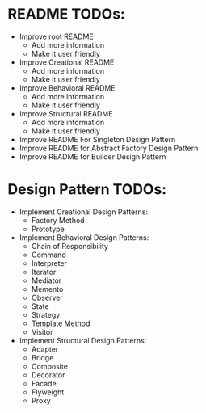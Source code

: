 # README TODOs:
- Improve root README
  - Add more information
  - Make it user friendly
- Improve Creational README
  - Add more information
  - Make it user friendly
- Improve Behavioral README
  - Add more information
  - Make it user friendly
- Improve Structural README
  - Add more information
  - Make it user friendly
- Improve README For Singleton Design Pattern
- Improve README for Abstract Factory Design Pattern
- Improve README for Builder Design Pattern
# Design Pattern TODOs:
- Implement Creational Design Patterns:
  - Factory Method
  - Prototype
- Implement Behavioral Design Patterns:
  - Chain of Responsibility
  - Command
  - Interpreter
  - Iterator
  - Mediator
  - Memento
  - Observer
  - State
  - Strategy
  - Template Method
  - Visitor
- Implement Structural Design Patterns:
  - Adapter
  - Bridge
  - Composite
  - Decorator
  - Facade
  - Flyweight
  - Proxy
